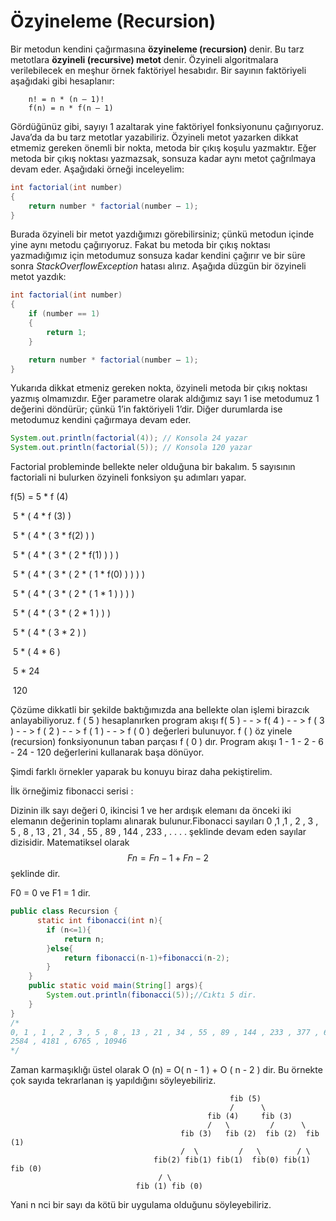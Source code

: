 # Özyineleme (Recursion)

Bir metodun kendini çağırmasına **özyineleme (recursion)** denir. Bu tarz metotlara **özyineli (recursive) metot** denir. Özyineli algoritmalara verilebilecek en meşhur örnek faktöriyel hesabıdır. Bir sayının faktöriyeli aşağıdaki gibi hesaplanır:

		n! = n * (n – 1)!
		f(n) = n * f(n – 1)

Gördüğünüz gibi, sayıyı 1 azaltarak yine faktöriyel fonksiyonunu çağırıyoruz. Java’da da bu tarz metotlar yazabiliriz. Özyineli metot yazarken dikkat etmemiz gereken önemli bir nokta, metoda bir çıkış koşulu yazmaktır. Eğer metoda bir çıkış noktası yazmazsak, sonsuza kadar aynı metot çağrılmaya devam eder. Aşağıdaki örneği inceleyelim:

```java
int factorial(int number)
{
	return number * factorial(number – 1);
}
```

Burada özyineli bir metot yazdığımızı görebilirsiniz; çünkü metodun içinde yine aynı metodu çağırıyoruz. Fakat bu metoda bir çıkış noktası yazmadığımız için metodumuz sonsuza kadar kendini çağırır ve bir süre sonra _StackOverflowException_ hatası alırız. Aşağıda düzgün bir özyineli metot yazdık:

```java
int factorial(int number)
{
	if (number == 1)
	{
		return 1;
	}

    return number * factorial(number – 1);
}
```

Yukarıda dikkat etmeniz gereken nokta, özyineli metoda bir çıkış noktası yazmış olmamızdır. Eğer parametre olarak aldığımız sayı 1 ise metodumuz 1 değerini döndürür; çünkü 1’in faktöriyeli 1’dir. Diğer durumlarda ise metodumuz kendini çağırmaya devam eder.

```java
System.out.println(factorial(4)); // Konsola 24 yazar
System.out.println(factorial(5)); // Konsola 120 yazar
```



Factorial probleminde bellekte neler olduğuna bir bakalım. 5 sayısının factoriali ni bulurken özyineli fonksiyon şu adımları yapar.

f(5)     =    5 * f (4)

​				5 * ( 4 * f (3) )

​				5 * ( 4 * ( 3 *  f(2) ) )

​				5 * ( 4 * ( 3 * ( 2 * f(1) ) ) )

​				5 * ( 4 * ( 3 * ( 2 * ( 1 * f(0) ) ) ) )

​				5 * ( 4 * ( 3 * ( 2 * ( 1 * 1 ) ) ) ) 

​				5 * ( 4 * ( 3 * ( 2 * 1 ) ) )

​				5 * ( 4 * ( 3 * 2 ) )

​				5 * ( 4 * 6 )

​				5 * 24

​				120

Çözüme dikkatli bir şekilde baktığımızda ana bellekte olan işlemi birazcık anlayabiliyoruz. f ( 5 ) hesaplanırken program akışı f( 5 )  - - > f( 4 ) - - > f ( 3 )  - - > f ( 2 )  - - > f ( 1 ) - - > f ( 0 ) değerleri bulunuyor. f ( )  öz yinele  (recursion) fonksiyonunun taban parçası f ( 0 ) dır. Program akışı 1 - 1 - 2 - 6  - 24 - 120 değerlerini kullanarak başa dönüyor.

Şimdi farklı örnekler yaparak bu konuyu biraz daha pekiştirelim.

İlk örneğimiz fibonacci serisi : 

 Dizinin ilk sayı değeri 0, ikincisi 1 ve her ardışık elemanı da önceki iki elemanın değerinin toplamı alınarak bulunur.Fibonacci sayıları 0 ,1 ,1 , 2 , 3  , 5 , 8 , 13 , 21 , 34 , 55 , 89 , 144 , 233 , . . . . şeklinde devam eden sayılar dizisidir. Matematiksel olarak  
$$
Fn = F n-1 +F n-2
$$
şeklinde dir. 

F0 = 0 ve F1 = 1 dir.

```java
public class Recursion {
      static int fibonacci(int n){
        if (n<=1){
            return n;
        }else{
            return fibonacci(n-1)+fibonacci(n-2);
        }
    }
    public static void main(String[] args){
        System.out.println(fibonacci(5));//Cıktı 5 dir.
    }
}
/*
0, 1 , 1 , 2 , 3 , 5 , 8 , 13 , 21 , 34 , 55 , 89 , 144 , 233 , 377 , 610 , 987 , 1597 ,
2584 , 4181 , 6765 , 10946
*/
```

Zaman karmaşıklığı üstel olarak O (n)  = O( n - 1 ) + O ( n - 2 ) dir. Bu örnekte çok sayıda tekrarlanan iş yapıldığını söyleyebiliriz.

```
                   								 fib (5)    
                    							 /      \ 
               								fib (4)     fib (3)    
             								/ 	\         /      \ 
        							  fib (3) 	fib (2)  fib (2)  fib (1) 
       								  /  \         /   \       	/ \ 
  								fib(2) fib(1) fib(1)  fib(0) fib(1) fib (0) 
  								 / \ 
							fib (1) fib (0)
```

 Yani n nci bir sayı da kötü bir uygulama olduğunu söyleyebiliriz.



